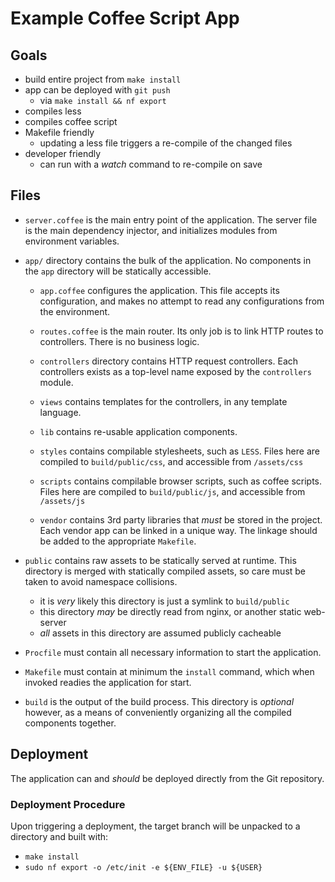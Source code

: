 # Example Coffee Script App

## Goals

- build entire project from `make install`
- app can be deployed with `git push`
    - via `make install && nf export`
- compiles less
- compiles coffee script
- Makefile friendly
    - updating a less file triggers a re-compile of the changed files
- developer friendly
    - can run with a _watch_ command to re-compile on save

## Files

- `server.coffee` is the main entry point of the application.
    The server file is the main dependency injector,
    and initializes modules from environment variables.

- `app/` directory contains the bulk of the application.
    No components in the `app` directory will be statically accessible.

    - `app.coffee` configures the application.
        This file accepts its configuration,
        and makes no attempt to read any configurations from the environment.

    - `routes.coffee` is the main router.
        Its only job is to link HTTP routes to controllers.
        There is no business logic.

    - `controllers` directory contains HTTP request controllers.
        Each controllers exists as a top-level name exposed by the `controllers` module.

    - `views` contains templates for the controllers, in any template language.

    - `lib` contains re-usable application components.

    - `styles` contains compilable stylesheets, such as `LESS`.
        Files here are compiled to `build/public/css`, 
        and accessible from `/assets/css`

    - `scripts` contains compilable browser scripts, such as coffee scripts.
        Files here are compiled to `build/public/js`,
        and accessible from `/assets/js`

    - `vendor` contains 3rd party libraries that _must_ be stored in the project.
        Each vendor app can be linked in a unique way.
        The linkage should be added to the appropriate `Makefile`.

- `public` contains raw assets to be statically served at runtime.
    This directory is merged with statically compiled assets,
    so care must be taken to avoid namespace collisions.
    
    - it is _very_ likely this directory is just a symlink to `build/public`
    - this directory _may_ be directly read from nginx, or another static web-server
    - _all_ assets in this directory are assumed publicly cacheable

- `Procfile` must contain all necessary information to start the application.

- `Makefile` must contain at minimum the `install` command,
    which when invoked readies the application for start.

- `build` is the output of the build process.
    This directory is _optional_ however,
    as a means of conveniently organizing all the compiled components together.

## Deployment

The application can and _should_ be deployed directly from the Git repository.

### Deployment Procedure

Upon triggering a deployment,
the target branch will be unpacked to a directory and built with:

- `make install`
- `sudo nf export -o /etc/init -e ${ENV_FILE} -u ${USER}`


